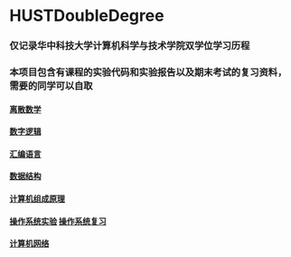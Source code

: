 # HUSTDoubleDegree
### 仅记录华中科技大学计算机科学与技术学院双学位学习历程
### 本项目包含有课程的实验代码和实验报告以及期末考试的复习资料，需要的同学可以自取

#### [离散数学](https://github.com/WhatAboutMyStar/HUSTDoubleDegree/tree/master/%E7%A6%BB%E6%95%A3%E6%95%B0%E5%AD%A6)
#### [数字逻辑](https://github.com/WhatAboutMyStar/HUSTDoubleDegree/tree/master/%E6%95%B0%E5%AD%97%E9%80%BB%E8%BE%91)
#### [汇编语言](https://github.com/WhatAboutMyStar/HUSTDoubleDegree/tree/master/%E6%B1%87%E7%BC%96%E8%AF%AD%E8%A8%80)
#### [数据结构](https://github.com/WhatAboutMyStar/HUSTDoubleDegree/tree/master/%E6%95%B0%E6%8D%AE%E7%BB%93%E6%9E%84)
#### [计算机组成原理](https://github.com/WhatAboutMyStar/HUSTDoubleDegree/tree/master/%E8%AE%A1%E7%AE%97%E6%9C%BA%E7%BB%84%E6%88%90%E5%8E%9F%E7%90%86)
#### [操作系统实验](https://github.com/WhatAboutMyStar/HUSTDoubleDegree/tree/master/OS%E5%AE%9E%E9%AA%8C)  [操作系统复习](https://github.com/WhatAboutMyStar/HUSTDoubleDegree/tree/master/%E8%AE%A1%E7%AE%97%E6%9C%BA%E6%93%8D%E4%BD%9C%E7%B3%BB%E7%BB%9F%E5%BA%9E%E4%B8%BD%E8%90%8D%E7%AC%AC%E4%B8%89%E7%89%88%E7%AD%94%E6%A1%88)
#### [计算机网络](https://github.com/WhatAboutMyStar/HUSTDoubleDegree/tree/master/%E8%AE%A1%E7%AE%97%E6%9C%BA%E7%BD%91%E7%BB%9C)
